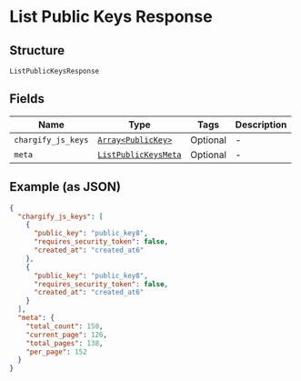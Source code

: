 
# List Public Keys Response

## Structure

`ListPublicKeysResponse`

## Fields

| Name | Type | Tags | Description |
|  --- | --- | --- | --- |
| `chargify_js_keys` | [`Array<PublicKey>`](../../doc/models/public-key.md) | Optional | - |
| `meta` | [`ListPublicKeysMeta`](../../doc/models/list-public-keys-meta.md) | Optional | - |

## Example (as JSON)

```json
{
  "chargify_js_keys": [
    {
      "public_key": "public_key8",
      "requires_security_token": false,
      "created_at": "created_at6"
    },
    {
      "public_key": "public_key8",
      "requires_security_token": false,
      "created_at": "created_at6"
    }
  ],
  "meta": {
    "total_count": 150,
    "current_page": 126,
    "total_pages": 138,
    "per_page": 152
  }
}
```

